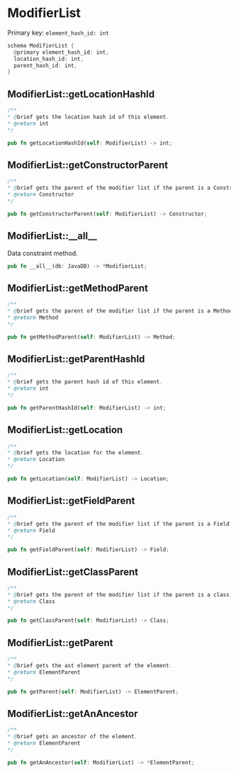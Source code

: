 # ModifierList

Primary key: `element_hash_id: int`

```rust
schema ModifierList {
  @primary element_hash_id: int,
  location_hash_id: int,
  parent_hash_id: int,
}
```
## ModifierList::getLocationHashId

```java
/**
* @brief gets the location hash id of this element.
* @return int
*/
```
```rust
pub fn getLocationHashId(self: ModifierList) -> int;
```
## ModifierList::getConstructorParent

```java
/**
* @brief gets the parent of the modifier list if the parent is a Constructor.
* @return Constructor 
*/
```
```rust
pub fn getConstructorParent(self: ModifierList) -> Constructor;
```
## ModifierList::\_\_all\_\_

Data constraint method.

```rust
pub fn __all__(db: JavaDB) -> *ModifierList;
```
## ModifierList::getMethodParent

```java
/**
* @brief gets the parent of the modifier list if the parent is a Method.
* @return Method 
*/
```
```rust
pub fn getMethodParent(self: ModifierList) -> Method;
```
## ModifierList::getParentHashId

```java
/**
* @brief gets the parent hash id of this element.
* @return int
*/
```
```rust
pub fn getParentHashId(self: ModifierList) -> int;
```
## ModifierList::getLocation

```java
/**
* @brief gets the location for the element.
* @return Location
*/
```
```rust
pub fn getLocation(self: ModifierList) -> Location;
```
## ModifierList::getFieldParent

```java
/**
* @brief gets the parent of the modifier list if the parent is a Field.
* @return Field 
*/
```
```rust
pub fn getFieldParent(self: ModifierList) -> Field;
```
## ModifierList::getClassParent

```java
/**
* @brief gets the parent of the modifier list if the parent is a class.
* @return Class 
*/
```
```rust
pub fn getClassParent(self: ModifierList) -> Class;
```
## ModifierList::getParent

```java
/**
* @brief gets the ast element parent of the element.
* @return ElementParent 
*/
```
```rust
pub fn getParent(self: ModifierList) -> ElementParent;
```
## ModifierList::getAnAncestor

```java
/**
* @brief gets an ancestor of the element.
* @return ElementParent 
*/
```
```rust
pub fn getAnAncestor(self: ModifierList) -> *ElementParent;
```
